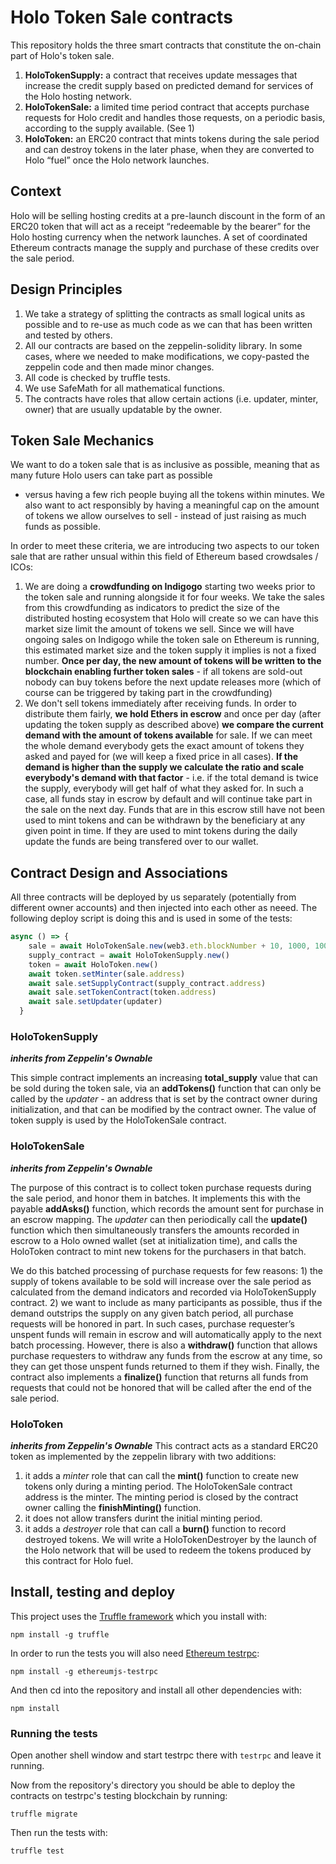 # Holo Token Sale contracts
This repository holds the three smart contracts that constitute the on-chain part of
Holo's token sale.

1. **HoloTokenSupply:** a contract that receives update messages that increase the credit supply based on predicted demand for services of the Holo hosting network.
2. **HoloTokenSale:** a limited time period contract that accepts purchase requests for Holo credit and handles those requests, on a periodic basis, according to the supply available. (See 1)
3. **HoloToken:** an ERC20 contract that mints tokens during the sale period and can destroy tokens in the later phase, when they are converted to Holo “fuel” once the Holo network launches. 


## Context
Holo will be selling hosting credits at a pre-launch discount in the form of an ERC20 token that will act as a receipt “redeemable by the bearer” for the Holo hosting currency when the network launches.  A set of coordinated Ethereum contracts manage the supply and purchase of these credits over the sale period.

## Design Principles
1. We take a strategy of splitting the contracts as small logical units as possible and to re-use as much code as we can that has been written and tested by others.
2. All our contracts are based on the zeppelin-solidity library.  In some cases, where we needed to make modifications, we copy-pasted the zeppelin code and then made minor changes.
3. All code is checked by truffle tests.
4. We use SafeMath for all mathematical functions.
5. The contracts have roles that allow certain actions (i.e. updater, minter, owner) that are usually updatable by the owner.

## Token Sale Mechanics
We want to do a token sale that is as inclusive as possible,
meaning that as many future Holo users can take part as possible
- versus having a few rich people buying all the tokens within minutes.
We also want to act responsibly by having a meaningful cap on the amount of tokens we allow ourselves to sell - instead of just raising as much funds as possible.

In order to meet these criteria, we are introducing two aspects to our token sale
that are rather unsual within this field of Ethereum based crowdsales / ICOs:

1. We are doing a **crowdfunding on Indigogo** starting two weeks prior to the token sale and running alongside it for four weeks. We take the sales from this crowdfunding as indicators to predict the size of the distributed hosting ecosystem that Holo will create so we can have this market size limit the amount of tokens we sell. Since we will have ongoing sales on Indigogo while the token sale on Ethereum is running, this estimated market size and the token supply it implies is not a fixed number. **Once per day, the new amount of tokens will be written to the blockchain enabling further token sales** - if all tokens are sold-out nobody can buy tokens before the next update releases more (which of course can be triggered by taking part in the crowdfunding)
2. We don't sell tokens immediately after receiving funds. In order to distribute them fairly, **we hold Ethers in escrow** and once per day (after updating the token supply as described above) **we compare the current demand with the amount of tokens available** for sale. If we can meet the whole demand everybody gets the exact amount of tokens they asked and payed for (we will keep a fixed price in all cases). **If the demand is higher than the supply we calculate the ratio and scale everybody's demand with that factor** - i.e. if the total demand is twice the supply, everybody will get half of what they asked for. In such a case, all funds stay in escrow by default and will continue take part in the sale on the next day. Funds that are in this escrow still have not been used to mint tokens and can be withdrawn by the beneficiary at any given point in time. If they are used to mint tokens during the daily update the funds are being transfered over to our wallet.


## Contract Design and Associations 
All three contracts will be deployed by us separately (potentially from different owner accounts) and then injected into each other as neeed. The following deploy script is doing this and is used in some of the tests:

```javascript
async () => {
    sale = await HoloTokenSale.new(web3.eth.blockNumber + 10, 1000, 1000000000000000000, wallet)
    supply_contract = await HoloTokenSupply.new()
    token = await HoloToken.new()
    await token.setMinter(sale.address)
    await sale.setSupplyContract(supply_contract.address)
    await sale.setTokenContract(token.address)
    await sale.setUpdater(updater)
  }
```



### HoloTokenSupply
***inherits from Zeppelin's Ownable***

This simple contract implements an increasing **total_supply** value that can be sold during the token sale, via an **addTokens()** function that can only be called by the *updater* - an address that is set by the contract owner during initialization, and that can be modified by the contract owner.  The value of token supply is used by the HoloTokenSale contract.

### HoloTokenSale
***inherits from Zeppelin's Ownable***

The purpose of this contract is to collect token purchase requests during the sale period, and honor them in batches.  It implements this with the payable **addAsks()** function, which records the amount sent for purchase in an escrow mapping.  The *updater* can then periodically call the **update()** function which then simultaneously transfers the amounts recorded in escrow to a Holo owned wallet (set at initialization time), and calls the HoloToken contract to mint new tokens for the purchasers in that batch.

We do this batched processing of purchase requests for few reasons: 1) the supply of tokens available to be sold will increase over the sale period as calculated from the demand indicators and recorded via HoloTokenSupply contract.  2) we want to include as many participants as possible, thus if the demand outstrips the supply on any given batch period, all purchase requests will be honored in part.  In such cases, purchase requester’s unspent funds will remain in escrow and will automatically apply to the next batch processing.  However, there is also a **withdraw()** function that allows purchase requesters to withdraw any funds from the escrow at any time, so they can get those unspent funds returned to them if they wish.  Finally, the contract also implements a **finalize()** function that returns all funds from requests that could not be honored that will be called after the end of the sale period.

### HoloToken
***inherits from Zeppelin's Ownable***
This contract acts as a standard ERC20 token as implemented by the zeppelin library with two additions: 

1. it adds a *minter* role that can call the **mint()** function to create new tokens only during a minting period.  The HoloTokenSale contract address is the minter.  The minting period is closed by the contract owner calling the **finishMinting()** function. 
2. it does not allow transfers durint the initial minting period.
3. it adds a *destroyer* role that can call a **burn()** function to record destroyed tokens.  We will write a HoloTokenDestroyer by the launch of the Holo network that will be used to redeem the tokens produced by this contract for Holo fuel.

## Install, testing and deploy
This project uses the [Truffle framework](http://truffleframework.com/) which you install with:

```npm install -g truffle```

In order to run the tests you will also need [Ethereum testrpc](https://github.com/ethereumjs/testrpc):

```npm install -g ethereumjs-testrpc```

And then cd into the repository and install all other dependencies with:

```npm install```

### Running the tests

Open another shell window and start testrpc there with ```testrpc``` and leave it running.

Now from the repository's directory you should be able to deploy the contracts
on testrpc's testing blockchain by running:

```truffle migrate```

Then run the tests with:

```truffle test```